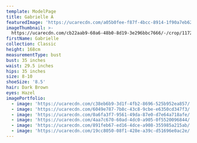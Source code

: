 ```yaml
---
template: ModelPage
title: Gabrielle A
featuredImage: 'https://ucarecdn.com/a05b0fee-f87f-4bcc-8914-1f90a7eb6257/'
imageThumbnail: >-
  https://ucarecdn.com/cb22aab9-60a6-48b0-8d19-3e296bbc7666/-/crop/1172x1280/440,0/-/preview/
firstName: Gabrielle
collection: Classic
height: 168cm
measurementType: bust
bust: 35 inches
waist: 29.5 inches
hips: 35 inches
size: 8-10
shoeSize: '8.5'
hair: Dark Brown
eyes: Hazel
imagePortfolio:
  - image: 'https://ucarecdn.com/c38eb6b9-3d1f-4fb2-8696-525b952ea857/'
  - image: 'https://ucarecdn.com/6049e787-7b8c-43c8-9cbe-e6350cd347f3/'
  - image: 'https://ucarecdn.com/0a6fa3f7-9561-49da-87e0-d7e64a718afe/'
  - image: 'https://ucarecdn.com/4aa7c670-60ad-4dc0-a905-0f5520096844/'
  - image: 'https://ucarecdn.com/891feb67-ed16-4dce-a908-355985a215ab/'
  - image: 'https://ucarecdn.com/19cc8050-08f1-428e-a39c-d51696e0ac2e/'
---
```


